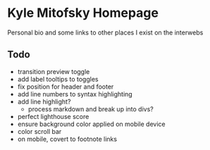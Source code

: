 # Kyle Mitofsky Homepage

Personal bio and some links to other places I exist on the interwebs


## Todo

* transition preview toggle
* add label tooltips to toggles
* fix position for header and footer
* add line numbers to syntax highlighting
* add line highlight?
  * process markdown and break up into divs?
* perfect lighthouse score
* ensure background color applied on mobile device
* color scroll bar
* on mobile, covert to footnote links

